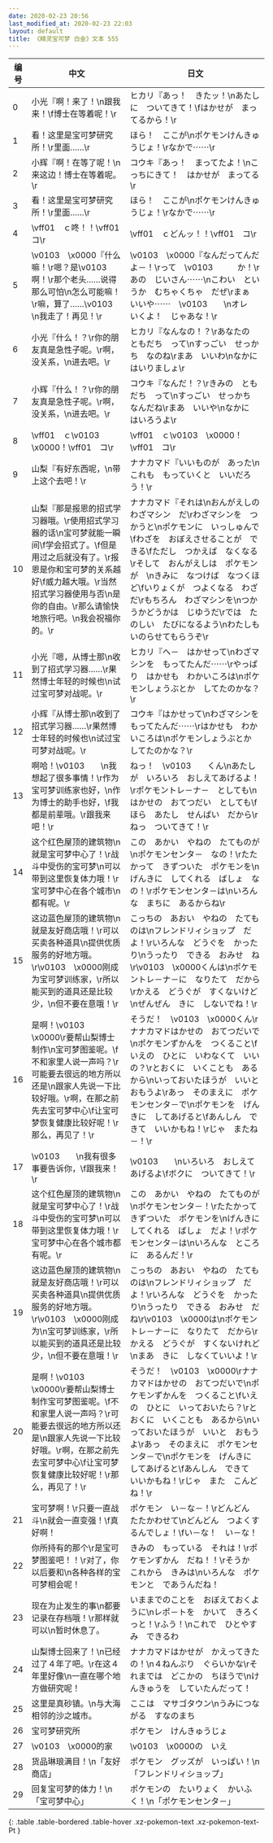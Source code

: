 ```yaml
---
date: 2020-02-23 20:56
last_modified_at: 2020-02-23 22:03
layout: default
title: 《精灵宝可梦 白金》文本 555
---
```

| 编号 | 中文 | 日文 |
| ---- | ---- | ---- |
| 0 | 小光『啊！来了！\n跟我来！\f博士在等着呢！\r | ヒカリ『あっ！　きたッ！\nあたしに　ついてきて！\fはかせが　まってるから！\r |
| 1 | 看！这里是宝可梦研究所！\r里面……\r | ほら！　ここが\nポケモンけんきゅうじょ！\rなかで⋯⋯\r |
| 2 | 小辉『啊！在等了呢！\n来这边！博士在等着呢。\r | コウキ『あっ！　まってたよ！\nこっちにきて！　はかせが　まってる\r |
| 3 | 看！这里是宝可梦研究所！\r里面……\r | ほら！　ここが\nポケモンけんきゅうじょ！\rなかで⋯⋯\r |
| 4 | \vff01　ｃ咚！！\vff01　コ\r | \vff01　ｃどんッ！！\vff01　コ\r |
| 5 | \v0103　\x0000『什么嘛！\r嗯？是\v0103　　啊！\r那个老头……说得那么可怕\n怎么可能嘛！\r嘛，算了……\v0103　　\n我走了！再见！\r | \v0103　\x0000『なんだってんだよ－！\rって　\v0103　　　か！\rあの　じいさん⋯⋯\nこわい　というか　むちゃくちゃ　だぜ\rまぁ　いいや⋯⋯　\v0103　　\nオレ　いくよ！　じゃあな！\r |
| 6 | 小光『什么！？\r你的朋友真是急性子呢。\r啊，没关系，\n进去吧。\r | ヒカリ『なんなの！？\rあなたの　ともだち　って\nすっごい　せっかち　なのね\rまあ　いいわ\nなかに　はいりましょ\r |
| 7 | 小辉『什么！？\r你的朋友真是急性子呢。\r啊，没关系，\n进去吧。\r | コウキ『なんだ！？\rきみの　ともだち　って\nすっごい　せっかち　なんだね\rまあ　いいや\nなかに　はいろうよ\r |
| 8 | \vff01　ｃ\v0103　\x0000！\vff01　コ\r | \vff01　ｃ\v0103　\x0000！\vff01　コ\r |
| 9 | 山梨『有好东西呢，\n带上这个去吧！\r | ナナカマド『いいものが　あった\nこれも　もっていくと　いいだろう！\r |
| 10 | 山梨『那是报恩的招式学习器哦。\r使用招式学习器的话\n宝可梦就能一瞬间\f学会招式了。\f但是用过之后就没有了。\r报恩是你和宝可梦的关系越好\f威力越大哦。\r当然招式学习器使用与否\n是你的自由。\r那么请愉快地旅行吧。\n我会祝福你的。\r | ナナカマド『それは\nおんがえしの　わざマシン　だ\rわざマシンを　つかうと\nポケモンに　いっしゅんで\fわざを　おぼえさせることが　できる\fただし　つかえば　なくなる\rそして　おんがえしは　ポケモンが　\nきみに　なつけば　なつくほど\fいりょくが　つよくなる　わざだ\rもちろん　わざマシンを\nつかうかどうかは　じゆうだ\rでは　たのしい　たびになるよう\nわたしも　いのらせてもらうぞ\r |
| 11 | 小光『嗯，从博士那\n收到了招式学习器……\r果然博士年轻的时候也\n试过宝可梦对战呢。\r | ヒカリ『へ－　はかせって\nわざマシンを　もってたんだ⋯⋯\rやっぱり　はかせも　わかいころは\nポケモンしょうぶとか　してたのかな？\r |
| 12 | 小辉『从博士那\n收到了招式学习器……\r果然博士年轻的时候也\n试过宝可梦对战呢。\r | コウキ『はかせって\nわざマシンを　もってたんだ⋯⋯\rはかせも　わかいころは\nポケモンしょうぶとか　してたのかな？\r |
| 13 | 啊哈！\v0103　　\n我想起了很多事情！\r作为宝可梦训练家也好，\n作为博士的助手也好，\f我都是前辈哦。\r跟我来吧！\r | ねっ！　\v0103　　くん\nあたしが　いろいろ　おしえてあげるよ！\rポケモントレ－ナ－　としても\nはかせの　おてつだい　としても\fほら　あたし　せんぱい　だから\rねっ　ついてきて！\r |
| 14 | 这个红色屋顶的建筑物\n就是宝可梦中心了！\r战斗中受伤的宝可梦\n可以带到这里恢复体力哦！\r宝可梦中心在各个城市\n都有呢。\r | この　あかい　やねの　たてものが\nポケモンセンタ－　なの！\rたたかって　きずついた　ポケモンを\nげんきに　してくれる　ばしょ　なの！\rポケモンセンタ－は\nいろんな　まちに　あるからね\r |
| 15 | 这边蓝色屋顶的建筑物\n就是友好商店哦！\r可以买卖各种道具\n提供优质服务的好地方哦。\r\v0103　\x0000刚成为宝可梦训练家，\r所以能买到的道具还是比较少，\n但不要在意哦！\r | こっちの　あおい　やねの　たてものは\nフレンドリィショップ　だよ！\rいろんな　どうぐを　かったり\nうったり　できる　おみせ　ね\r\v0103　\x0000くんは\nポケモントレ－ナ－に　なりたて　だから\rかえる　どうぐが　すくないけど\nぜんぜん　きに　しないでね！\r |
| 16 | 是啊！\v0103　\x0000\r要帮山梨博士制作\n宝可梦图鉴呢。\f不和家里人说一声吗？\r可能要去很远的地方所以还是\n跟家人先说一下比较好哦。\r啊，在那之前先去宝可梦中心\f让宝可梦恢复健康比较好呢！\r那么，再见了！\r | そうだ！　\v0103　\x0000くん\rナナカマドはかせの　おてつだいで\nポケモンずかんを　つくること\fいえの　ひとに　いわなくて　いいの？\rとおくに　いくことも　あるから\nいっておいたほうが　いいと　おもうよ\rあっ　そのまえに　ポケモンセンタ－で\nポケモンを　げんきに　してあげると\fあんしん　できて　いいかもね！\rじゃ　またね－！\r |
| 17 | \v0103　　\n我有很多事要告诉你，\f跟我来！\r | \v0103　　\nいろいろ　おしえてあげるよ\fボクに　ついてきて！\r |
| 18 | 这个红色屋顶的建筑物\n就是宝可梦中心了！\r战斗中受伤的宝可梦\n可以带到这里恢复体力哦！\r宝可梦中心在各个城市都有呢。\r | この　あかい　やねの　たてものが\nポケモンセンタ－！\rたたかって　きずついた　ポケモンを\nげんきに　してくれる　ばしょ　だよ！\rポケモンセンタ－は\nいろんな　ところに　あるんだ！\r |
| 19 | 这边蓝色屋顶的建筑物\n就是友好商店哦！\r可以买卖各种道具\n提供优质服务的好地方哦。\r\v0103　\x0000刚成为\n宝可梦训练家，\r所以能买到的道具还是比较少，\n但不要在意哦！\r | こっちの　あおい　やねの　たてものは\nフレンドリィショップ　だよ！\rいろんな　どうぐを　かったり\nうったり　できる　おみせ　だね\r\v0103　\x0000は\nポケモントレ－ナ－に　なりたて　だから\rかえる　どうぐが　すくないけれど\nまあ　きに　しなくていいよ！\r |
| 20 | 是啊！\v0103　\x0000\r要帮山梨博士制作宝可梦图鉴呢。\f不和家里人说一声吗？\r可能要去很远的地方所以还是\n跟家人先说一下比较好哦。\r啊，在那之前先去宝可梦中心\f让宝可梦恢复健康比较好呢！\r那么，再见了！\r | そうだ！　\v0103　\x0000\rナナカマドはかせの　おてつだいで\nポケモンずかんを　つくること\fいえの　ひとに　いっておいたら？\rとおくに　いくことも　あるから\nいっておいたほうが　いいと　おもうよ\rあっ　そのまえに　ポケモンセンタ－で\nポケモンを　げんきに　してあげると\fあんしん　できて　いいかもね！\rじゃ　また　こんどね！\r |
| 21 | 宝可梦啊！\r只要一直战斗\n就会一直变强！\f真好啊！ | ポケモン　い－な－！\rどんどん　たたかわせて\nどんどん　つよくするんでしょ！\fい－な！　い－な！ |
| 22 | 你所持有的那个\r是宝可梦图鉴吧！！\r对了，你以后要和\n各种各样的宝可梦相会呢！ | きみの　もっている　それは！\rポケモンずかん　だね！！\rそうか　これから　きみは\nいろんな　ポケモンと　であうんだね！ |
| 23 | 现在为止发生的事\n都要记录在存档哦！\r那样就可以\n暂时休息了。 | いままでのことを　おぼえておくように\nレポ－トを　かいて　きろく　っと！\rふう！\nこれで　ひとやすみ　できるわ |
| 24 | 山梨博士回来了！\n已经过了４年了吧。\r在这４年里好像\n一直在哪个地方做研究呢！ | ナナカマドはかせが　かえってきたの！\n４ねんぶり　ぐらいかな\rそれまでは　どこかの　ちほうで\nけんきゅうを　していたんだって！ |
| 25 | 这里是真砂镇。\n与大海相邻的沙之城市。 | ここは　マサゴタウン\nうみにつながる　すなのまち |
| 26 | 宝可梦研究所 | ポケモン　けんきゅうじょ |
| 27 | \v0103　\x0000的家 | \v0103　\x0000の　いえ |
| 28 | 货品琳琅满目！\n「友好商店」 | ポケモン　グッズが　いっぱい！\n「フレンドリィショップ」 |
| 29 | 回复宝可梦的体力！\n「宝可梦中心」 | ポケモンの　たいりょく　かいふく！\n「ポケモンセンタ－」 |
{: .table .table-bordered .table-hover .xz-pokemon-text .xz-pokemon-text-Pt }